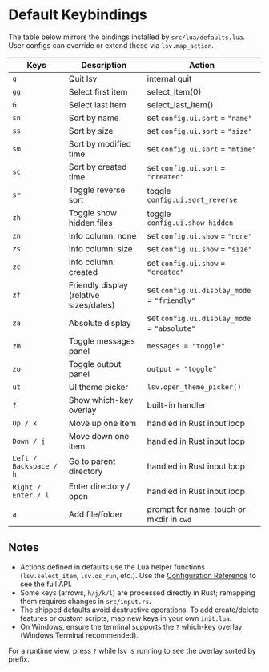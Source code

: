 # Default Keybindings

The table below mirrors the bindings installed by `src/lua/defaults.lua`. User configs can override or extend these via `lsv.map_action`.

| Keys | Description | Action |
|------|-------------|--------|
| `q` | Quit lsv | internal quit |
| `gg` | Select first item | select_item(0) |
| `G` | Select last item | select_last_item() |
| `sn` | Sort by name | set `config.ui.sort` = `"name"` |
| `ss` | Sort by size | set `config.ui.sort` = `"size"` |
| `sm` | Sort by modified time | set `config.ui.sort` = `"mtime"` |
| `sc` | Sort by created time | set `config.ui.sort` = `"created"` |
| `sr` | Toggle reverse sort | toggle `config.ui.sort_reverse` |
| `zh` | Toggle show hidden files | toggle `config.ui.show_hidden` |
| `zn` | Info column: none | set `config.ui.show` = `"none"` |
| `zs` | Info column: size | set `config.ui.show` = `"size"` |
| `zc` | Info column: created | set `config.ui.show` = `"created"` |
| `zf` | Friendly display (relative sizes/dates) | set `config.ui.display_mode` = `"friendly"` |
| `za` | Absolute display | set `config.ui.display_mode` = `"absolute"` |
| `zm` | Toggle messages panel | `messages = "toggle"` |
| `zo` | Toggle output panel | `output = "toggle"` |
| `ut` | UI theme picker | `lsv.open_theme_picker()` |
| `?` | Show which-key overlay | built-in handler |
| `Up / k` | Move up one item | handled in Rust input loop |
| `Down / j` | Move down one item | handled in Rust input loop |
| `Left / Backspace / h` | Go to parent directory | handled in Rust input loop |
| `Right / Enter / l` | Enter directory / open | handled in Rust input loop |
| `a` | Add file/folder | prompt for name; touch or mkdir in `cwd` |

## Notes

- Actions defined in defaults use the Lua helper functions (`lsv.select_item`, `lsv.os_run`, etc.). Use the [Configuration Reference](configuration.md) to see the full API.
- Some keys (arrows, `h/j/k/l`) are processed directly in Rust; remapping them requires changes in `src/input.rs`.
- The shipped defaults avoid destructive operations. To add create/delete features or custom scripts, map new keys in your own `init.lua`.
- On Windows, ensure the terminal supports the `?` which-key overlay (Windows Terminal recommended).

For a runtime view, press `?` while lsv is running to see the overlay sorted by prefix.
